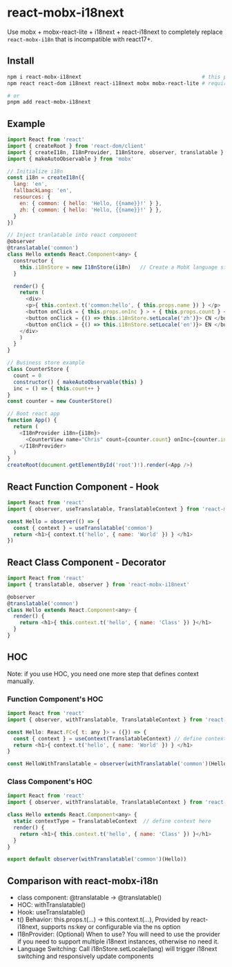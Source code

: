 # react-mobx-i18next

Use mobx + mobx-react-lite + i18next + react-i18next to completely replace `react-mobx-i18n` that is incompatible with react17+.

## Install

```bash
npm i react-mobx-i18next                                       # this project
npm react react-dom i18next react-i18next mobx mobx-react-lite # required peer dependencies

# or
pnpm add react-mobx-i18next
```

## Example
```javascript
import React from 'react'
import { createRoot } from 'react-dom/client'
import { createI18n, I18nProvider, I18nStore, observer, translatable } from 'react-mobx-i18next'
import { makeAutoObservable } from 'mobx'

// Initialize i18n
const i18n = createI18n({ 
  lang: 'en', 
  fallbackLang: 'en', 
  resources: {
    en: { common: { hello: 'Hello, {{name}}!' } },
    zh: { common: { hello: 'Hello, {{name}}!' } },
  }
})

// Inject tranlatable into react component
@observer
@translatable('common')
class Hello extends React.Component<any> {
  constructor {
    this.i18nStore = new I18nStore(i18n)   // Create a MobX language store
  }

  render() {
    return (
      <div> 
      <p>{ this.context.t('common:hello', { this.props.name }) } </p> 
      <button onClick = { this.props.onInc } > + { this.props.count } </button> 
      <button onClick = {() => this.i18nStore.setLocale('zh')}> CN </button>
      <button onClick = {() => this.i18nStore.setLocale('en')}> EN </button> 
    </div> 
    )
  }
}

// Business store example
class CounterStore {
  count = 0
  constructor() { makeAutoObservable(this) }
  inc = () => { this.count++ }
}
const counter = new CounterStore()

// Boot react app
function App() { 
  return ( 
    <I18nProvider i18n={i18n}>
      <CounterView name="Chris" count={counter.count} onInc={counter.inc} />
    </I18nProvider>
  )
}
createRoot(document.getElementById('root')!).render(<App />)
```


## React Function Component - Hook
```javascript
import React from 'react'
import { observer, useTranslatable, TranslatableContext } from 'react-mobx-i18next'

const Hello = observer(() => {
  const { context } = useTranslatable('common')
  return <h1>{ context.t('hello', { name: 'World' }) } </h1>
})
```

## React Class Component - Decorator
```javascript
import React from 'react'
import { translatable, observer } from 'react-mobx-i18next'

@observer
@translatable('common')
class Hello extends React.Component<any> {
  render() {
    return <h1>{ this.context.t('hello', { name: 'Class' }) }</h1>
  }
}
```

## HOC
Note: if you use HOC, you need one more step that defines context manually.

### Function Component's HOC
```javascript
import React from 'react'
import { observer, withTranslatable, TranslatableContext } from 'react-mobx-i18next'

const Hello: React.FC<{ t: any }> = ({}) => {
  const { context } = useContext(TranslatableContext) // define context here
  return <h1>{ context.t('hello', { name: 'World' }) } </h1>
}

const HelloWithTranslatable = observer(withTranslatable('common')(Hello))
```

### Class Component's HOC
```javascript
import React from 'react'
import { observer, withTranslatable, TranslatableContext } from 'react-mobx-i18next'

class Hello extends React.Component<any> {
  static contextType = TranslatableContext  // define context here
  render() {
    return <h1>{ this.context.t('hello', { name: 'Class' }) }</h1>
  }
}

export default observer(withTranslatable('common')(Hello))
```



## Comparison with react-mobx-i18n
* class component: @translatable → @translatable()
* HOC: withTranslatable()
* Hook: useTranslatable()
* t() Behavior: this.props.t(...) → this.context.t(...), Provided by react-i18next, supports ns:key or configurable via the ns option
* I18nProvider: (Optional) When to use? You will need to use the provider if you need to support multiple i18next instances, otherwise no need it.
* Language Switching: Call i18nStore.setLocale(lang) will trigger i18next switching and responsively update components